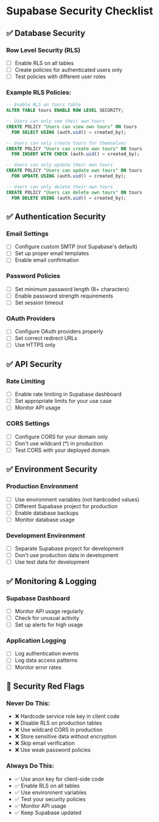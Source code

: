 # Supabase Security Checklist

## ✅ Database Security

### Row Level Security (RLS)
- [ ] Enable RLS on all tables
- [ ] Create policies for authenticated users only
- [ ] Test policies with different user roles

### Example RLS Policies:
```sql
-- Enable RLS on tours table
ALTER TABLE tours ENABLE ROW LEVEL SECURITY;

-- Users can only see their own tours
CREATE POLICY "Users can view own tours" ON tours
  FOR SELECT USING (auth.uid() = created_by);

-- Users can only create tours for themselves
CREATE POLICY "Users can create own tours" ON tours
  FOR INSERT WITH CHECK (auth.uid() = created_by);

-- Users can only update their own tours
CREATE POLICY "Users can update own tours" ON tours
  FOR UPDATE USING (auth.uid() = created_by);

-- Users can only delete their own tours
CREATE POLICY "Users can delete own tours" ON tours
  FOR DELETE USING (auth.uid() = created_by);
```

## ✅ Authentication Security

### Email Settings
- [ ] Configure custom SMTP (not Supabase's default)
- [ ] Set up proper email templates
- [ ] Enable email confirmation

### Password Policies
- [ ] Set minimum password length (8+ characters)
- [ ] Enable password strength requirements
- [ ] Set session timeout

### OAuth Providers
- [ ] Configure OAuth providers properly
- [ ] Set correct redirect URLs
- [ ] Use HTTPS only

## ✅ API Security

### Rate Limiting
- [ ] Enable rate limiting in Supabase dashboard
- [ ] Set appropriate limits for your use case
- [ ] Monitor API usage

### CORS Settings
- [ ] Configure CORS for your domain only
- [ ] Don't use wildcard (*) in production
- [ ] Test CORS with your deployed domain

## ✅ Environment Security

### Production Environment
- [ ] Use environment variables (not hardcoded values)
- [ ] Different Supabase project for production
- [ ] Enable database backups
- [ ] Monitor database usage

### Development Environment
- [ ] Separate Supabase project for development
- [ ] Don't use production data in development
- [ ] Use test data for development

## ✅ Monitoring & Logging

### Supabase Dashboard
- [ ] Monitor API usage regularly
- [ ] Check for unusual activity
- [ ] Set up alerts for high usage

### Application Logging
- [ ] Log authentication events
- [ ] Log data access patterns
- [ ] Monitor error rates

## 🚨 Security Red Flags

### Never Do This:
- ❌ Hardcode service role key in client code
- ❌ Disable RLS on production tables
- ❌ Use wildcard CORS in production
- ❌ Store sensitive data without encryption
- ❌ Skip email verification
- ❌ Use weak password policies

### Always Do This:
- ✅ Use anon key for client-side code
- ✅ Enable RLS on all tables
- ✅ Use environment variables
- ✅ Test your security policies
- ✅ Monitor API usage
- ✅ Keep Supabase updated